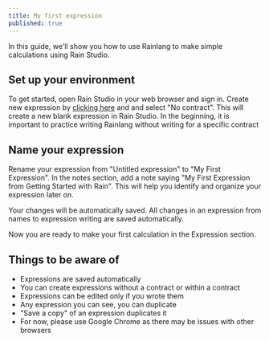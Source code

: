 ```yaml
---
title: My first expression
published: true
---
```


In this guide, we'll show you how to use Rainlang to make simple calculations using Rain Studio.

## Set up your environment

To get started, open Rain Studio in your web browser and sign in. Create new expression by [clicking here](/expression/new) and and select "No contract". This will create a new blank expression in Rain Studio. In the beginning, it is important to practice writing Rainlang without writing for a specific contract

## Name your expression

Rename your expression from "Untitled expression" to "My First Expression". In the notes section, add a note saying "My First Expression from Getting Started with Rain". This will help you identify and organize your expression later on.

Your changes will be automatically saved. All changes in an expression from names to expression writing are saved automatically.

Now you are ready to make your first calculation in the Expression section.

## Things to be aware of

- Expressions are saved automatically
- You can create expressions without a contract or within a contract
- Expressions can be edited only if you wrote them
- Any expression you can see, you can duplicate
- "Save a copy" of an expression duplicates it
- For now, please use Google Chrome as there may be issues with other browsers
